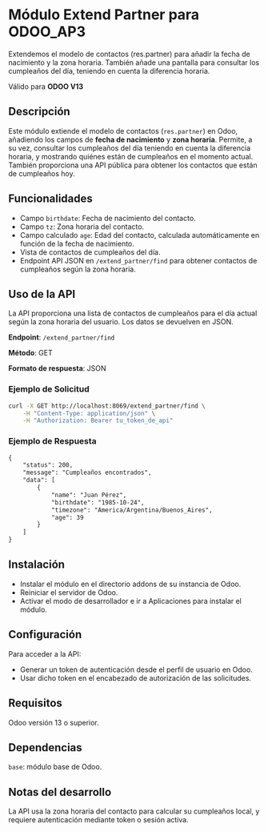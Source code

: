 # Módulo Extend Partner para ODOO_AP3
Extendemos el modelo de contactos (res.partner) para añadir la fecha de nacimiento y la zona horaria. También añade una pantalla para consultar los cumpleaños del día, teniendo en cuenta la diferencia horaria.

Válido para **ODOO V13**


## Descripción
Este módulo extiende el modelo de contactos (`res.partner`) en Odoo, añadiendo los campos de **fecha de nacimiento** y **zona horaria**. Permite, a su vez, consultar los cumpleaños del día teniendo en cuenta la diferencia horaria, y mostrando quiénes están de cumpleaños en el momento actual. También proporciona una API pública para obtener los contactos que están de cumpleaños hoy.

## Funcionalidades
- Campo `birthdate`: Fecha de nacimiento del contacto.
- Campo `tz`: Zona horaria del contacto.
- Campo calculado `age`: Edad del contacto, calculada automáticamente en función de la fecha de nacimiento.
- Vista de contactos de cumpleaños del día.
- Endpoint API JSON en `/extend_partner/find` para obtener contactos de cumpleaños según la zona horaria.

## Uso de la API
La API proporciona una lista de contactos de cumpleaños para el día actual según la zona horaria del usuario. Los datos se devuelven en JSON.

**Endpoint**: `/extend_partner/find`

**Método**: GET

**Formato de respuesta**: JSON

### Ejemplo de Solicitud
```bash
curl -X GET http://localhost:8069/extend_partner/find \
    -H "Content-Type: application/json" \
    -H "Authorization: Bearer tu_token_de_api"
```

### Ejemplo de Respuesta
```html
{
    "status": 200,
    "message": "Cumpleaños encontrados",
    "data": [
        {
            "name": "Juan Pérez",
            "birthdate": "1985-10-24",
            "timezone": "America/Argentina/Buenos_Aires",
            "age": 39
        }
    ]
}
```

## Instalación
- Instalar el módulo en el directorio addons de su instancia de Odoo.
- Reiniciar el servidor de Odoo.
- Activar el modo de desarrollador e ir a Aplicaciones para instalar el módulo.
## Configuración
Para acceder a la API:
- Generar un token de autenticación desde el perfil de usuario en Odoo.
- Usar dicho token en el encabezado de autorización de las solicitudes.
## Requisitos
Odoo versión 13 o superior.
## Dependencias
`base`: módulo base de Odoo.
## Notas del desarrollo
La API usa la zona horaria del contacto para calcular su cumpleaños local, y requiere autenticación mediante token o sesión activa.